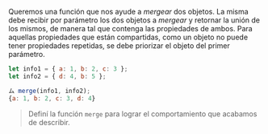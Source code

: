 Queremos una función que nos ayude a _mergear_ dos objetos. La misma debe recibir por parámetro los dos objetos a _mergear_ y retornar la unión de los mismos, de manera tal que contenga las propiedades de ambos. Para aquellas propiedades que están compartidas, como un objeto no puede tener propiedades repetidas, se debe priorizar el objeto del primer parámetro.

```javascript
let info1 = { a: 1, b: 2, c: 3 };
let info2 = { d: 4, b: 5 };

ム merge(info1, info2);
{a: 1, b: 2, c: 3, d: 4}
```

> Definí la función `merge` para lograr el comportamiento que acabamos de describir.